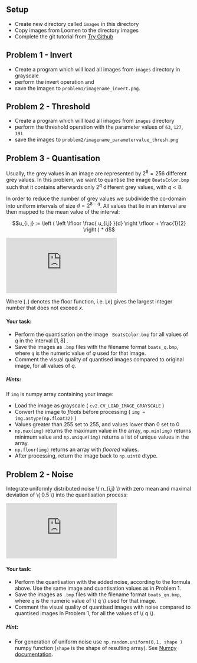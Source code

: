 ## Setup

- Create new directory called `images` in this directory
- Copy images from Loomen to the directory images
- Complete the git tutorial from [Try Github](https://try.github.io)

## Problem 1 - Invert

- Create a program which will load all images from `images` directory in grayscale 
- perform the invert operation and 
- save the images to `problem1/imagename_invert.png`.

## Problem 2 - Threshold

- Create a program which will load all images from `images` directory
- perform the threshold operation with the parameter values of `63`, `127`, `191`
- save the images to `problem2/imagename_parametervalue_thresh.png`

## Problem 3 - Quantisation 
Usually, the grey values in an image are represented by $`2^8 = 256`$
different grey values. In this problem, we want to quantise the image
`BoatsColor.bmp` such that it contains afterwards only $`2^q`$ different grey
values, with $`q < 8`$.

In order to reduce the number of grey values we subdivide the co-domain into
uniform intervals of size $` d = 2^{8-q} `$. All values that lie in an
interval are then mapped to the mean value of the interval: 

```math
u_{i, j} :=  \left ( \left \lfloor \frac{ u_{i,j} }{d} \right \rfloor + \frac{1}{2} \right ) * d
```

![quantize]( http://latex.codecogs.com/gif.latex?u_%7Bi%2C%20j%7D%20%3A%3D%20%5Cleft%20%28%20%5Cleft%20%5Clfloor%20%5Cfrac%7B%20u_%7Bi%2Cj%7D%20%7D%7Bd%7D%20%5Cright%20%5Crfloor%20&plus;%20%5Cfrac%7B1%7D%7B2%7D%20%5Cright%20%29%20*%20d)

Where $` \lfloor . \rfloor `$ denotes the floor function, i.e. 
$` \lfloor x \rfloor `$ gives the largest integer number that does not exceed
$` x `$.

#### Your task: 

- Perform the quantisation on the image 
` BoatsColor.bmp` 
for all values of $` q `$ in the interval  $` [ 1, 8 ] `$ . 
- Save the images as
`.bmp` files with the filename format ` boats_q.bmp `,  where ` q ` is the
numeric value of $` q `$ used for that image.  
- Comment the visual quality of quantised images compared to original image, for
all  values of  $` q `$.

##### Hints:

If ` img ` is numpy array containing your image: 

- Load the image as grayscale ( ` cv2.CV_LOAD_IMAGE_GRAYSCALE ` )
- Convert the image to _floats_ before processing ( ` img =
img.astype(np.float32) ` ) 
- Values greater than 255 set to 255, and values lower than 0 set to 0
- `np.max(img)` returns the
maximum value in the array, `np.min(img)` returns minimum value and
`np.unique(img)` returns a list of unique values in the array.
- `np.floor(img)` returns an array with _floored_ values.
- After processing, return the image back to ` np.uint8 ` dtype.
 
## Problem 2 - Noise

Integrate uniformly distributed noise \\( n_{i,j} \\) with zero mean and
maximal deviation of \\( 0.5 \\) into the quantisation process:

![quant+noise](http://latex.codecogs.com/gif.latex?u_%7Bi%2C%20j%7D%20%3A%3D%20%5Cleft%20%28%20%5Cleft%20%5Clfloor%20%5Cfrac%7B%20u_%7Bi%2Cj%7D%20%7D%7Bd%7D%20&plus;%20n_%7Bi%2Cj%7D%20%5Cright%20%5Crfloor%20&plus;%20%5Cfrac%7B1%7D%7B2%7D%20%5Cright%20%29%20*%20d)

#### Your task:

- Perform the quantisation with the added noise, according to the formula
above. Use the same image and quantisation values as in Problem 1.
- Save the images as
`.bmp` files with the filename format ` boats_qn.bmp `,  where ` q ` is the
numeric value of \\( q \\) used for that image.  
- Comment the visual quality of quantised images with noise compared to
quantised images in Problem 1, for all the values of \\( q \\).

##### Hint:

- For generation of uniform noise use `np.random.uniform(0,1, shape )` numpy
function (`shape` is the shape of resulting array). 
See [Numpy
documentation](http://docs.scipy.org/doc/numpy/reference/routines.random.html).
